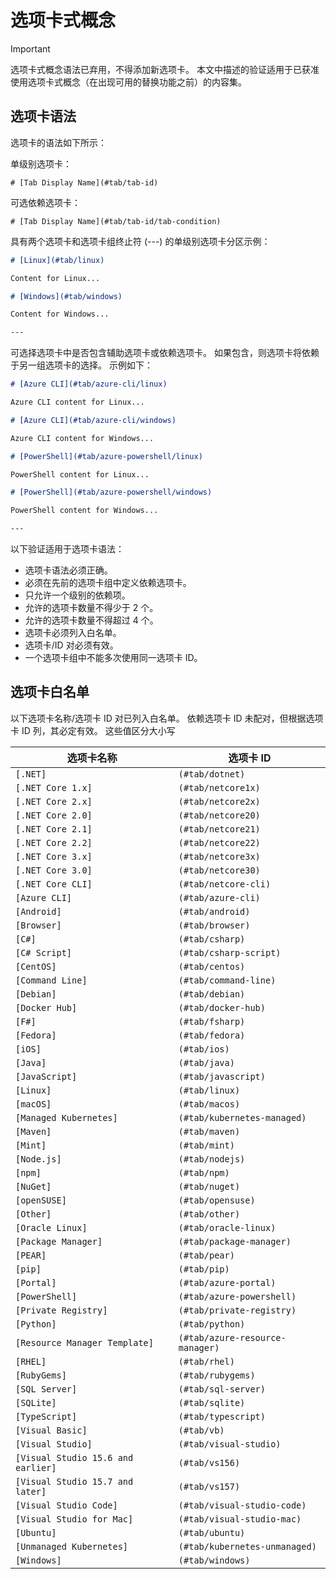 # <a name="tabbed-conceptual"></a>选项卡式概念

> [!IMPORTANT]
> 选项卡式概念语法已弃用，不得添加新选项卡。 本文中描述的验证适用于已获准使用选项卡式概念（在出现可用的替换功能之前）的内容集。

## <a name="tab-syntax"></a>选项卡语法

选项卡的语法如下所示：

单级别选项卡：

`# [Tab Display Name](#tab/tab-id)`

可选依赖选项卡：

`# [Tab Display Name](#tab/tab-id/tab-condition)`

具有两个选项卡和选项卡组终止符 (---) 的单级别选项卡分区示例：

```markdown
# [Linux](#tab/linux)

Content for Linux...

# [Windows](#tab/windows)

Content for Windows...

---
```

可选择选项卡中是否包含辅助选项卡或依赖选项卡。 如果包含，则选项卡将依赖于另一组选项卡的选择。 示例如下：

```markdown
# [Azure CLI](#tab/azure-cli/linux)

Azure CLI content for Linux...

# [Azure CLI](#tab/azure-cli/windows)

Azure CLI content for Windows...

# [PowerShell](#tab/azure-powershell/linux)

PowerShell content for Linux...

# [PowerShell](#tab/azure-powershell/windows)

PowerShell content for Windows...

---
```

以下验证适用于选项卡语法：

- 选项卡语法必须正确。
- 必须在先前的选项卡组中定义依赖选项卡。
- 只允许一个级别的依赖项。
- 允许的选项卡数量不得少于 2 个。
- 允许的选项卡数量不得超过 4 个。
- 选项卡必须列入白名单。
- 选项卡/ID 对必须有效。
- 一个选项卡组中不能多次使用同一选项卡 ID。

## <a name="tab-whitelist"></a>选项卡白名单

以下选项卡名称/选项卡 ID 对已列入白名单。 依赖选项卡 ID 未配对，但根据选项卡 ID 列，其必定有效。 这些值区分大小写

|选项卡名称              |选项卡 ID            |
|----------------------|------------------|
|`[.NET]`              |`(#tab/dotnet)`   |
|`[.NET Core 1.x]`     |`(#tab/netcore1x)`|
|`[.NET Core 2.x]`     |`(#tab/netcore2x)`|
|`[.NET Core 2.0]`     |`(#tab/netcore20)`|
|`[.NET Core 2.1]`     |`(#tab/netcore21)`|
|`[.NET Core 2.2]`     |`(#tab/netcore22)`|
|`[.NET Core 3.x]`     |`(#tab/netcore3x)`|
|`[.NET Core 3.0]`     |`(#tab/netcore30)`|
|`[.NET Core CLI]`     |`(#tab/netcore-cli)`|
|`[Azure CLI]`         |`(#tab/azure-cli)`|
|`[Android]`           |`(#tab/android)`  |
|`[Browser]`           |`(#tab/browser)`  |
|`[C#]`                |`(#tab/csharp)`   |
|`[C# Script]`         |`(#tab/csharp-script)`|
|`[CentOS]`            |`(#tab/centos)`|
|`[Command Line]`      |`(#tab/command-line)`|
|`[Debian]`            |`(#tab/debian)`|
|`[Docker Hub]`        |`(#tab/docker-hub)`|
|`[F#]`                |`(#tab/fsharp)`|
|`[Fedora]`            |`(#tab/fedora)`|
|`[iOS]`               |`(#tab/ios)`      |
|`[Java]`              |`(#tab/java)`|
|`[JavaScript]`        |`(#tab/javascript)`|
|`[Linux]`             |`(#tab/linux)`    |
|`[macOS]`             |`(#tab/macos)`    |
|`[Managed Kubernetes]`|`(#tab/kubernetes-managed)`|
|`[Maven]`             |`(#tab/maven)`|
|`[Mint]`              |`(#tab/mint)`|
|`[Node.js]`           |`(#tab/nodejs)`|
|`[npm]`               |`(#tab/npm)` |
|`[NuGet]`             |`(#tab/nuget)`|
|`[openSUSE]`          |`(#tab/opensuse)`|
|`[Other]`             |`(#tab/other)` |
|`[Oracle Linux]`      |`(#tab/oracle-linux)`|
|`[Package Manager]`   |`(#tab/package-manager)` |
|`[PEAR]`              |`(#tab/pear)`|
|`[pip]`               |`(#tab/pip)`|
|`[Portal]`            |`(#tab/azure-portal)`    |
|`[PowerShell]`        |`(#tab/azure-powershell)`|
|`[Private Registry]`  |`(#tab/private-registry)`|
|`[Python]`            |`(#tab/python)`|
|`[Resource Manager Template]`|`(#tab/azure-resource-manager)`|
|`[RHEL]`              |`(#tab/rhel)`|
|`[RubyGems]`          |`(#tab/rubygems)`|
|`[SQL Server]`        |`(#tab/sql-server)`|
|`[SQLite]`            |`(#tab/sqlite)`|
|`[TypeScript]`        |`(#tab/typescript)`|
|`[Visual Basic]`      |`(#tab/vb)` |
|`[Visual Studio]`     |`(#tab/visual-studio)`|
|`[Visual Studio 15.6 and earlier]`|`(#tab/vs156)`|
|`[Visual Studio 15.7 and later]`  |`(#tab/vs157)`|
|`[Visual Studio Code]`            |`(#tab/visual-studio-code)`|
|`[Visual Studio for Mac]`         |`(#tab/visual-studio-mac)`|
|`[Ubuntu]`                        |`(#tab/ubuntu)`|
|`[Unmanaged Kubernetes]`          |`(#tab/kubernetes-unmanaged)`|
|`[Windows]`   |`(#tab/windows)`   |